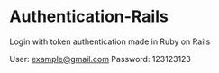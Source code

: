 # Authentication-Rails
Login with token authentication made in Ruby on Rails

User: example@gmail.com
Password: 123123123
